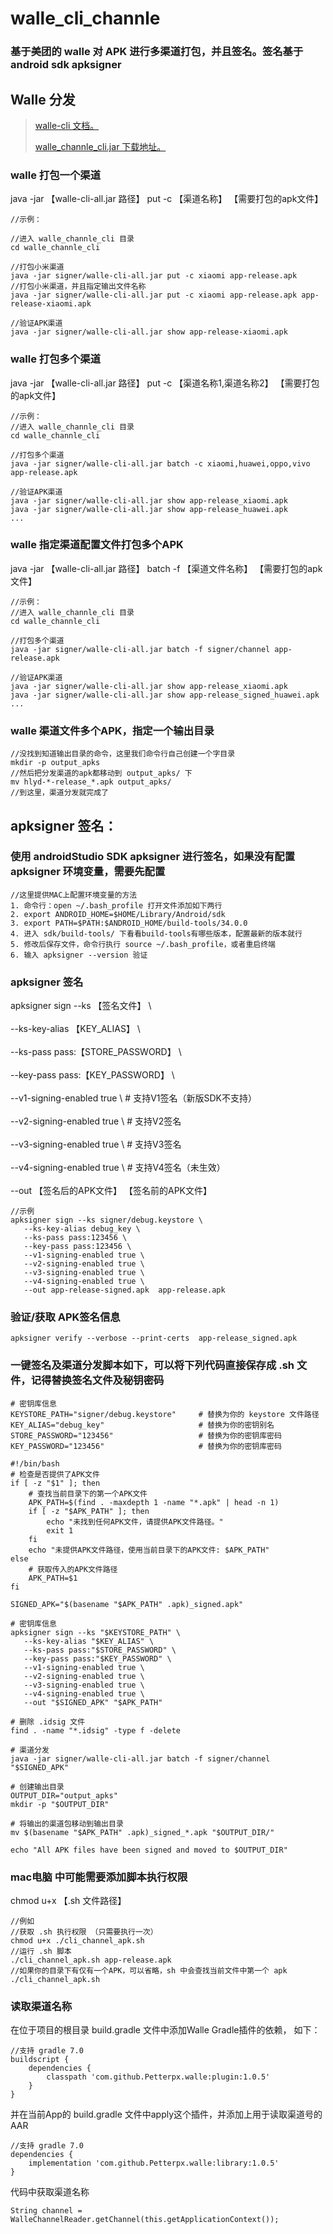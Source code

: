# walle_cli_channle
### 基于美团的 walle 对 APK 进行多渠道打包，并且签名。签名基于 android sdk apksigner


## Walle 分发
> [walle-cli 文档。](https://github.com/Meituan-Dianping/walle/blob/master/walle-cli/README.md)
> 
> [walle_channle_cli.jar 下载地址。](https://github.com/Meituan-Dianping/walle/releases)


### walle 打包一个渠道
java -jar 【walle-cli-all.jar 路径】 put -c 【渠道名称】 【需要打包的apk文件】

```
//示例：

//进入 walle_channle_cli 目录
cd walle_channle_cli   

//打包小米渠道
java -jar signer/walle-cli-all.jar put -c xiaomi app-release.apk
//打包小米渠道，并且指定输出文件名称
java -jar signer/walle-cli-all.jar put -c xiaomi app-release.apk app-release-xiaomi.apk

//验证APK渠道
java -jar signer/walle-cli-all.jar show app-release-xiaomi.apk
```


### walle 打包多个渠道
java -jar 【walle-cli-all.jar 路径】 put -c 【渠道名称1,渠道名称2】 【需要打包的apk文件】

```
//示例：
//进入 walle_channle_cli 目录
cd walle_channle_cli   

//打包多个渠道
java -jar signer/walle-cli-all.jar batch -c xiaomi,huawei,oppo,vivo app-release.apk

//验证APK渠道
java -jar signer/walle-cli-all.jar show app-release_xiaomi.apk
java -jar signer/walle-cli-all.jar show app-release_huawei.apk
...

```


### walle 指定渠道配置文件打包多个APK
java -jar 【walle-cli-all.jar 路径】 batch -f 【渠道文件名称】 【需要打包的apk文件】

```
//示例：
//进入 walle_channle_cli 目录
cd walle_channle_cli   

//打包多个渠道
java -jar signer/walle-cli-all.jar batch -f signer/channel app-release.apk

//验证APK渠道
java -jar signer/walle-cli-all.jar show app-release_xiaomi.apk
java -jar signer/walle-cli-all.jar show app-release_signed_huawei.apk
...

```


### walle 渠道文件多个APK，指定一个输出目录

```
//没找到知道输出目录的命令，这里我们命令行自己创建一个字目录
mkdir -p output_apks
//然后把分发渠道的apk都移动到 output_apks/ 下
mv hlyd-*-release_*.apk output_apks/
//到这里，渠道分发就完成了
```


## apksigner 签名：

### 使用 androidStudio SDK apksigner 进行签名，如果没有配置 apksigner 环境变量，需要先配置

```
//这里提供MAC上配置环境变量的方法
1. 命令行：open ~/.bash_profile 打开文件添加如下两行
2. export ANDROID_HOME=$HOME/Library/Android/sdk
3. export PATH=$PATH:$ANDROID_HOME/build-tools/34.0.0
4. 进入 sdk/build-tools/ 下看看build-tools有哪些版本，配置最新的版本就行
5. 修改后保存文件，命令行执行 source ~/.bash_profile，或者重启终端
6. 输入 apksigner --version 验证
```


### apksigner 签名
apksigner sign --ks 【签名文件】 \  <br>   
--ks-key-alias 【KEY_ALIAS】 \  <br>   
--ks-pass pass:【STORE_PASSWORD】 \  <br>   
--key-pass pass:【KEY_PASSWORD】  \  <br>   
--v1-signing-enabled true \        # 支持V1签名（新版SDK不支持）  <br>   
--v2-signing-enabled true \        # 支持V2签名  <br>   
--v3-signing-enabled true \        # 支持V3签名  <br>   
--v4-signing-enabled true \        # 支持V4签名（未生效）  <br>   
--out 【签名后的APK文件】 【签名前的APK文件】

```
//示例
apksigner sign --ks signer/debug.keystore \
   --ks-key-alias debug_key \
   --ks-pass pass:123456 \
   --key-pass pass:123456 \
   --v1-signing-enabled true \
   --v2-signing-enabled true \
   --v3-signing-enabled true \
   --v4-signing-enabled true \
   --out app-release-signed.apk  app-release.apk 
```


### 验证/获取 APK签名信息

```
apksigner verify --verbose --print-certs  app-release_signed.apk
```


### 一键签名及渠道分发脚本如下，可以将下列代码直接保存成 .sh 文件，记得替换签名文件及秘钥密码

```
# 密钥库信息
KEYSTORE_PATH="signer/debug.keystore"     # 替换为你的 keystore 文件路径
KEY_ALIAS="debug_key"                     # 替换为你的密钥别名
STORE_PASSWORD="123456"                   # 替换为你的密钥库密码
KEY_PASSWORD="123456"                     # 替换为你的密钥库密码

#!/bin/bash
# 检查是否提供了APK文件
if [ -z "$1" ]; then
    # 查找当前目录下的第一个APK文件
    APK_PATH=$(find . -maxdepth 1 -name "*.apk" | head -n 1)
    if [ -z "$APK_PATH" ]; then
        echo "未找到任何APK文件，请提供APK文件路径。"
        exit 1
    fi
    echo "未提供APK文件路径，使用当前目录下的APK文件: $APK_PATH"
else
    # 获取传入的APK文件路径
    APK_PATH=$1
fi

SIGNED_APK="$(basename "$APK_PATH" .apk)_signed.apk"

# 密钥库信息
apksigner sign --ks "$KEYSTORE_PATH" \
   --ks-key-alias "$KEY_ALIAS" \
   --ks-pass pass:"$STORE_PASSWORD" \
   --key-pass pass:"$KEY_PASSWORD" \
   --v1-signing-enabled true \
   --v2-signing-enabled true \
   --v3-signing-enabled true \
   --v4-signing-enabled true \
   --out "$SIGNED_APK" "$APK_PATH"
   
# 删除 .idsig 文件
find . -name "*.idsig" -type f -delete

# 渠道分发
java -jar signer/walle-cli-all.jar batch -f signer/channel "$SIGNED_APK"

# 创建输出目录
OUTPUT_DIR="output_apks"
mkdir -p "$OUTPUT_DIR"

# 将输出的渠道包移动到输出目录
mv $(basename "$APK_PATH" .apk)_signed_*.apk "$OUTPUT_DIR/"

echo "All APK files have been signed and moved to $OUTPUT_DIR"

```


### mac电脑 中可能需要添加脚本执行权限 
chmod u+x 【.sh 文件路径】
```
//例如
//获取 .sh 执行权限 （只需要执行一次）
chmod u+x ./cli_channel_apk.sh 
//运行 .sh 脚本
./cli_channel_apk.sh app-release.apk
//如果你的目录下有仅有一个APK，可以省略，sh 中会查找当前文件中第一个 apk 
./cli_channel_apk.sh
```


### 读取渠道名称
在位于项目的根目录 build.gradle 文件中添加Walle Gradle插件的依赖， 如下：
```
//支持 gradle 7.0
buildscript {
    dependencies {
        classpath 'com.github.Petterpx.walle:plugin:1.0.5'
    }
}
```

并在当前App的 build.gradle 文件中apply这个插件，并添加上用于读取渠道号的AAR
```
//支持 gradle 7.0
dependencies {
    implementation 'com.github.Petterpx.walle:library:1.0.5'
}
```

代码中获取渠道名称
```
String channel = WalleChannelReader.getChannel(this.getApplicationContext());
```
